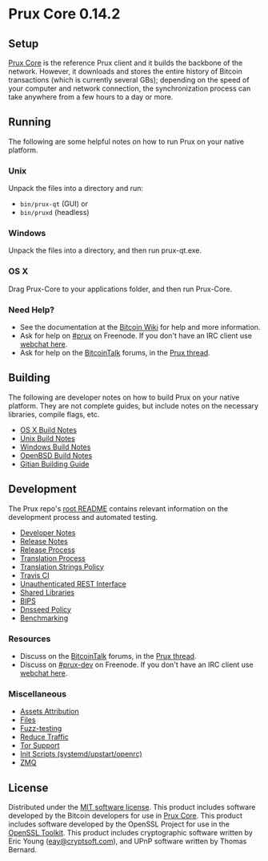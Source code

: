 Prux Core 0.14.2
=====================

Setup
---------------------
[Prux Core](http://prux.info/) is the reference Prux client and it builds the backbone of the network. However, it downloads and stores the entire history of Bitcoin transactions (which is currently several GBs); depending on the speed of your computer and network connection, the synchronization process can take anywhere from a few hours to a day or more.

Running
---------------------
The following are some helpful notes on how to run Prux on your native platform.

### Unix

Unpack the files into a directory and run:

- `bin/prux-qt` (GUI) or
- `bin/pruxd` (headless)

### Windows

Unpack the files into a directory, and then run prux-qt.exe.

### OS X

Drag Prux-Core to your applications folder, and then run Prux-Core.

### Need Help?

* See the documentation at the [Bitcoin Wiki](https://en.bitcoin.it/wiki/Main_Page)
for help and more information.
* Ask for help on [#prux](http://webchat.freenode.net?channels=prux) on Freenode. If you don't have an IRC client use [webchat here](http://webchat.freenode.net?channels=prux).
* Ask for help on the [BitcoinTalk](https://bitcointalk.org/) forums, in the [Prux thread](https://bitcointalk.org/index.php?topic=361813.0).

Building
---------------------
The following are developer notes on how to build Prux on your native platform. They are not complete guides, but include notes on the necessary libraries, compile flags, etc.

- [OS X Build Notes](build-osx.md)
- [Unix Build Notes](build-unix.md)
- [Windows Build Notes](build-windows.md)
- [OpenBSD Build Notes](build-openbsd.md)
- [Gitian Building Guide](gitian-building.md)

Development
---------------------
The Prux repo's [root README](/README.md) contains relevant information on the development process and automated testing.

- [Developer Notes](developer-notes.md)
- [Release Notes](release-notes.md)
- [Release Process](release-process.md)
- [Translation Process](translation_process.md)
- [Translation Strings Policy](translation_strings_policy.md)
- [Travis CI](travis-ci.md)
- [Unauthenticated REST Interface](REST-interface.md)
- [Shared Libraries](shared-libraries.md)
- [BIPS](bips.md)
- [Dnsseed Policy](dnsseed-policy.md)
- [Benchmarking](benchmarking.md)

### Resources
* Discuss on the [BitcoinTalk](https://bitcointalk.org/) forums, in the [Prux thread](https://bitcointalk.org/index.php?topic=361813.0).
* Discuss on [#prux-dev](http://webchat.freenode.net/?channels=prux-dev) on Freenode. If you don't have an IRC client use [webchat here](http://webchat.freenode.net/?channels=prux-dev).

### Miscellaneous
- [Assets Attribution](assets-attribution.md)
- [Files](files.md)
- [Fuzz-testing](fuzzing.md)
- [Reduce Traffic](reduce-traffic.md)
- [Tor Support](tor.md)
- [Init Scripts (systemd/upstart/openrc)](init.md)
- [ZMQ](zmq.md)

License
---------------------
Distributed under the [MIT software license](/COPYING).
This product includes software developed by the Bitcoin developers for use in [Prux Core](https://www.bitcoin.org/). 
This product includes software developed by the OpenSSL Project for use in the [OpenSSL Toolkit](https://www.openssl.org/). This product includes
cryptographic software written by Eric Young ([eay@cryptsoft.com](mailto:eay@cryptsoft.com)), and UPnP software written by Thomas Bernard.
